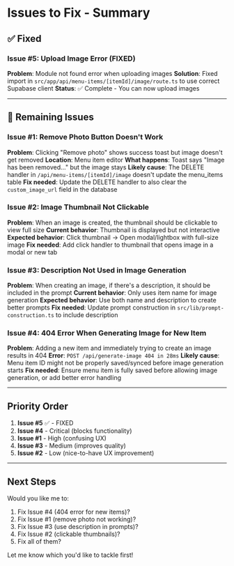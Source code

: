 # Issues to Fix - Summary

## ✅ Fixed

### Issue #5: Upload Image Error (FIXED)
**Problem**: Module not found error when uploading images
**Solution**: Fixed import in `src/app/api/menu-items/[itemId]/image/route.ts` to use correct Supabase client
**Status**: ✅ Complete - You can now upload images

---

## 🔧 Remaining Issues

### Issue #1: Remove Photo Button Doesn't Work
**Problem**: Clicking "Remove photo" shows success toast but image doesn't get removed
**Location**: Menu item editor
**What happens**: Toast says "Image has been removed..." but the image stays
**Likely cause**: The DELETE handler in `/api/menu-items/[itemId]/image` doesn't update the menu_items table
**Fix needed**: Update the DELETE handler to also clear the `custom_image_url` field in the database

### Issue #2: Image Thumbnail Not Clickable
**Problem**: When an image is created, the thumbnail should be clickable to view full size
**Current behavior**: Thumbnail is displayed but not interactive
**Expected behavior**: Click thumbnail → Open modal/lightbox with full-size image
**Fix needed**: Add click handler to thumbnail that opens image in a modal or new tab

### Issue #3: Description Not Used in Image Generation
**Problem**: When creating an image, if there's a description, it should be included in the prompt
**Current behavior**: Only uses item name for image generation
**Expected behavior**: Use both name and description to create better prompts
**Fix needed**: Update prompt construction in `src/lib/prompt-construction.ts` to include description

### Issue #4: 404 Error When Generating Image for New Item
**Problem**: Adding a new item and immediately trying to create an image results in 404
**Error**: `POST /api/generate-image 404 in 28ms`
**Likely cause**: Menu item ID might not be properly saved/synced before image generation starts
**Fix needed**: Ensure menu item is fully saved before allowing image generation, or add better error handling

---

## Priority Order

1. **Issue #5** ✅ - FIXED
2. **Issue #4** - Critical (blocks functionality)
3. **Issue #1** - High (confusing UX)
4. **Issue #3** - Medium (improves quality)
5. **Issue #2** - Low (nice-to-have UX improvement)

---

## Next Steps

Would you like me to:
1. Fix Issue #4 (404 error for new items)?
2. Fix Issue #1 (remove photo not working)?
3. Fix Issue #3 (use description in prompts)?
4. Fix Issue #2 (clickable thumbnails)?
5. Fix all of them?

Let me know which you'd like to tackle first!
